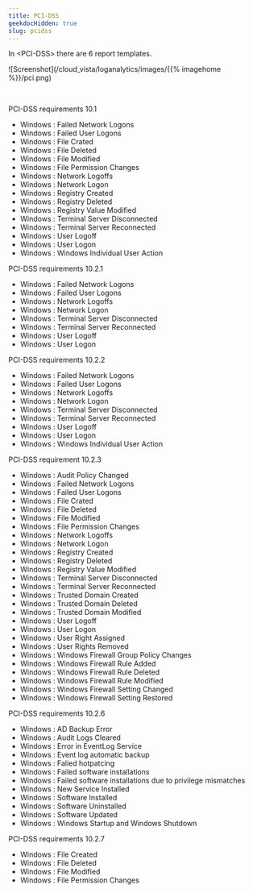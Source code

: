 ```yaml
---
title: PCI-DSS
geekdocHidden: true
slug: pcidss
---
```


In \<PCI-DSS> there are 6 report templates.

![Screenshot](/cloud_vista/loganalytics/images/{{% imagehome %}}/pci.png)

&nbsp;

PCI-DSS requirements 10.1
* Windows : Failed Network Logons
* Windows : Failed User Logons
* Windows : File Crated
* Windows : File Deleted
* Windows : File Modified
* Windows : File Permission Changes
* Windows : Network Logoffs
* Windows : Network Logon
* Windows : Registry Created
* Windows : Registry Deleted
* Windows : Registry Value Modified
* Windows : Terminal Server Disconnected
* Windows : Terminal Server Reconnected
* Windows : User Logoff
* Windows : User Logon
* Windows : Windows Individual User Action


PCI-DSS requirements 10.2.1
* Windows : Failed Network Logons
* Windows : Failed User Logons
* Windows : Network Logoffs
* Windows : Network Logon
* Windows : Terminal Server Disconnected
* Windows : Terminal Server Reconnected
* Windows : User Logoff
* Windows : User Logon

PCI-DSS requirements 10.2.2
* Windows : Failed Network Logons
* Windows : Failed User Logons
* Windows : Network Logoffs
* Windows : Network Logon
* Windows : Terminal Server Disconnected
* Windows : Terminal Server Reconnected
* Windows : User Logoff
* Windows : User Logon
* Windows : Windows Individual User Action

PCI-DSS requirement 10.2.3
* Windows : Audit Policy Changed
* Windows : Failed Network Logons
* Windows : Failed User Logons
* Windows : File Crated
* Windows : File Deleted
* Windows : File Modified
* Windows : File Permission Changes
* Windows : Network Logoffs
* Windows : Network Logon
* Windows : Registry Created
* Windows : Registry Deleted
* Windows : Registry Value Modified
* Windows : Terminal Server Disconnected
* Windows : Terminal Server Reconnected
* Windows : Trusted Domain Created
* Windows : Trusted Domain Deleted
* Windows : Trusted Domain Modified
* Windows : User Logoff
* Windows : User Logon
* Windows : User Right Assigned
* Windows : User Rights Removed
* Windows : Windows Firewall Group Policy Changes
* Windows : Windows Firewall Rule Added
* Windows : Windows Firewall Rule Deleted
* Windows : Windows Firewall Rule Modified
* Windows : Windows Firewall Setting Changed
* Windows : Windows Firewall Setting Restored

PCI-DSS requirements 10.2.6
* Windows : AD Backup Error
* Windows : Audit Logs Cleared
* Windows : Error in EventLog Service
* Windows : Event log automatic backup
* Windows : Falied hotpatcing
* Windows : Failed software installations
* Windows : Failed software installations due to privilege mismatches
* Windows : New Service Installed
* Windows : Software Installed
* Windows : Software Uninstalled
* Windows : Software Updated
* Windows : Windows Startup and Windows Shutdown

PCI-DSS requirements 10.2.7
* Windows : File Created
* Windows : File Deleted
* Windows : File Modified
* Windows : File Permission Changes




